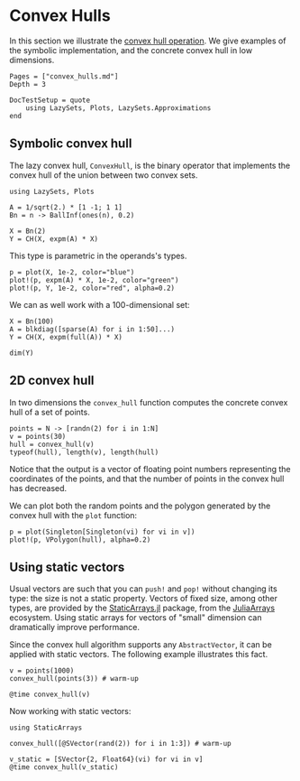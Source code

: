 # Convex Hulls

In this section we illustrate the [convex hull operation](https://en.wikipedia.org/wiki/Convex_hull).
We give examples of the symbolic implementation, and the concrete convex hull in low dimensions.

```@contents
Pages = ["convex_hulls.md"]
Depth = 3
```

```@meta
DocTestSetup = quote
    using LazySets, Plots, LazySets.Approximations
end
```

## Symbolic convex hull

The lazy convex hull, `ConvexHull`, is the binary operator that implements the
convex hull of the union between two convex sets.

```@example example_ch
using LazySets, Plots

A = 1/sqrt(2.) * [1 -1; 1 1]
Bn = n -> BallInf(ones(n), 0.2)

X = Bn(2)
Y = CH(X, expm(A) * X)
```

This type is parametric in the operands's types.

```@example example_ch
p = plot(X, 1e-2, color="blue")
plot!(p, expm(A) * X, 1e-2, color="green")
plot!(p, Y, 1e-2, color="red", alpha=0.2)
```

We can as well work with a 100-dimensional set:

```@example example_ch
X = Bn(100)
A = blkdiag([sparse(A) for i in 1:50]...)
Y = CH(X, expm(full(A)) * X)

dim(Y)
```

## 2D convex hull

In two dimensions the `convex_hull` function computes the concrete convex hull
of a set of points.

```@example example_ch
points = N -> [randn(2) for i in 1:N]
v = points(30)
hull = convex_hull(v)
typeof(hull), length(v), length(hull)
```

Notice that the output is a vector of floating point numbers representing the
coordinates of the points, and that the number of points in the convex hull
has decreased.

We can plot both the random points and the polygon generated by the convex hull
with the `plot` function:

```@example example_ch
p = plot(Singleton[Singleton(vi) for vi in v])
plot!(p, VPolygon(hull), alpha=0.2)
```

## Using static vectors

Usual vectors are such that you can `push!` and `pop!` without changing its type:
the size is not a static property. Vectors of fixed size, among other types, are
provided by the [StaticArrays.jl](https://github.com/JuliaArrays/StaticArrays.jl)
package, from the [JuliaArrays](https://github.com/JuliaArrays) ecosystem.
Using static arrays for vectors of "small" dimension can dramatically improve performance.

Since the convex hull algorithm supports any `AbstractVector`, it can be applied
with static vectors. The following example illustrates this fact.


```@example example_ch
v = points(1000)
convex_hull(points(3)) # warm-up

@time convex_hull(v)
```

Now working with static vectors:

```@example example_ch
using StaticArrays

convex_hull([@SVector(rand(2)) for i in 1:3]) # warm-up

v_static = [SVector{2, Float64}(vi) for vi in v]
@time convex_hull(v_static)
```
